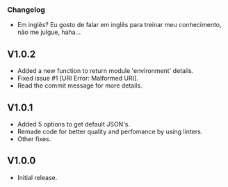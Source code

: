 ### Changelog  
- Em inglês? Eu gosto de falar em inglês para treinar meu conhecimento, não me julgue, haha...  
  
## V1.0.2  
- Added a new function to return module 'environment' details.  
- Fixed issue #1 [URI Error: Malformed URI].  
- Read the commit message for more details.  
  
## V1.0.1  
- Added 5 options to get default JSON's.  
- Remade code for better quality and perfomance by using linters.  
- Other fixes.  
  
## V1.0.0  
- Initial release.  